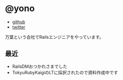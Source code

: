# @yono

* [github](https://github.com/yono)
* [twitter](https://twitter.com/yono)

万葉という会社でRailsエンジニアをやっています。

## 最近

* RailsDMおつかれさまでした
* TokyuRubyKaigiのLTに採択されたので資料作成中です
